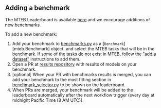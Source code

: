 ## Adding a benchmark

The MTEB Leaderboard is available [here](https://huggingface.co/spaces/mteb/leaderboard) and we encourage additions of new benchmarks.

To add a new benchmark:

1. Add your benchmark to [benchmarks.py](https://github.com/embeddings-benchmark/mteb/blob/main/mteb/benchmarks/benchmarks/benchmarks.py) as a [`Benchmark`][mteb.Benchmark] object, and select the MTEB tasks that will be in the benchmark. If some of the tasks do not exist in MTEB, follow the ["add a dataset"](./adding_a_dataset.md) instructions to add them.
2. Open a PR at [results repository](https://github.com/embeddings-benchmark/results) with results of models on your benchmark.
3. [optional] When your PR with benchmarks results is merged, you can add your benchmark to the most fitting section in [benchmark_selector.py](https://github.com/embeddings-benchmark/mteb/blob/main/mteb/leaderboard/benchmark_selector.py) to be shown on the leaderboard.
4. When PRs are merged, your benchmark will be added to the leaderboard automatically after the next workflow trigger (every day at midnight Pacific Time (8 AM UTC)).
